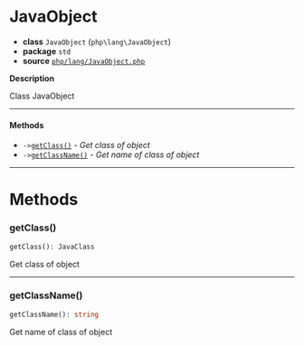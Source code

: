 # JavaObject

- **class** `JavaObject` (`php\lang\JavaObject`)
- **package** `std`
- **source** [`php/lang/JavaObject.php`](./src/main/resources/JPHP-INF/sdk/php/lang/JavaObject.php)

**Description**

Class JavaObject

---

#### Methods

- `->`[`getClass()`](#method-getclass) - _Get class of object_
- `->`[`getClassName()`](#method-getclassname) - _Get name of class of object_

---
# Methods

<a name="method-getclass"></a>

### getClass()
```php
getClass(): JavaClass
```
Get class of object

---

<a name="method-getclassname"></a>

### getClassName()
```php
getClassName(): string
```
Get name of class of object